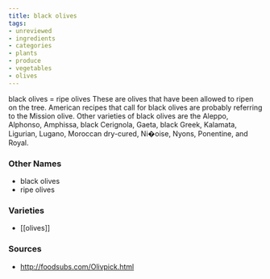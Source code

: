 ```yaml
---
title: black olives
tags:
- unreviewed
- ingredients
- categories
- plants
- produce
- vegetables
- olives
---
```

black olives = ripe olives These are olives that have been allowed to ripen on the tree. American recipes that call for black olives are probably referring to the Mission olive. Other varieties of black olives are the Aleppo, Alphonso, Amphissa, black Cerignola, Gaeta, black Greek, Kalamata, Ligurian, Lugano, Moroccan dry-cured, Ni�oise, Nyons, Ponentine, and Royal.

### Other Names

* black olives
* ripe olives

### Varieties

* [[olives]]

### Sources
* http://foodsubs.com/Olivpick.html
